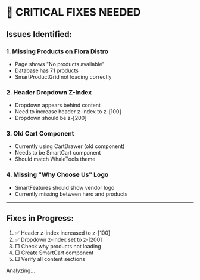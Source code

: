# 🚨 CRITICAL FIXES NEEDED

## Issues Identified:

### 1. Missing Products on Flora Distro
- Page shows "No products available"
- Database has 71 products
- SmartProductGrid not loading correctly

### 2. Header Dropdown Z-Index
- Dropdown appears behind content
- Need to increase header z-index to z-[100]
- Dropdown should be z-[200]

### 3. Old Cart Component
- Currently using CartDrawer (old component)
- Needs to be SmartCart component
- Should match WhaleTools theme

### 4. Missing "Why Choose Us" Logo
- SmartFeatures should show vendor logo
- Currently missing between hero and products

---

## Fixes in Progress:
1. ✅ Header z-index increased to z-[100]
2. ✅ Dropdown z-index set to z-[200]
3. □ Check why products not loading
4. □ Create SmartCart component
5. □ Verify all content sections

Analyzing...

